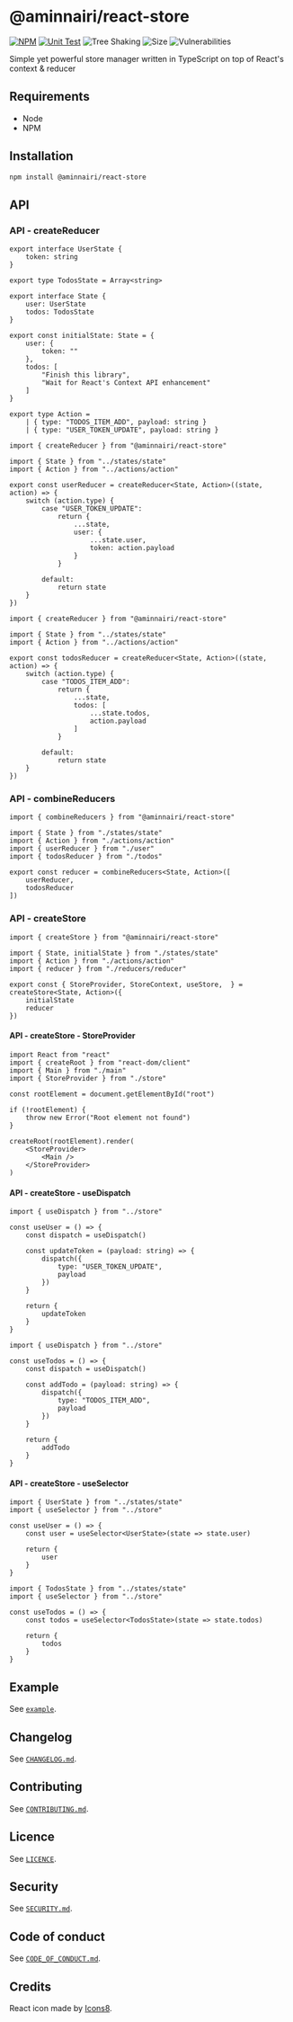 # @aminnairi/react-store

[![NPM](https://badgen.net/npm/v/@aminnairi/react-store)](https://www.npmjs.com/package/@aminnairi/react-store)
[![Unit Test](https://github.com/aminnairi/react-store/actions/workflows/test.yaml/badge.svg)](https://github.com/aminnairi/react-store/actions/workflows/test.yaml) ![Tree Shaking](https://badgen.net/bundlephobia/tree-shaking/@aminnairi/react-store) ![Size](https://badgen.net/bundlephobia/minzip/@aminnairi/react-store) ![Vulnerabilities](https://badgen.net/snyk/aminnairi/react-store) 

Simple yet powerful store manager written in TypeScript on top of React's context & reducer

## Requirements

- Node
- NPM

## Installation

```bash
npm install @aminnairi/react-store
```

## API

### API - createReducer

```tsx
export interface UserState {
    token: string
}

export type TodosState = Array<string>

export interface State {
    user: UserState
    todos: TodosState
}

export const initialState: State = {
    user: {
        token: ""
    },
    todos: [
        "Finish this library",
        "Wait for React's Context API enhancement"
    ]
}
```

```tsx
export type Action =
    | { type: "TODOS_ITEM_ADD", payload: string }
    | { type: "USER_TOKEN_UPDATE", payload: string }
```

```tsx
import { createReducer } from "@aminnairi/react-store"

import { State } from "../states/state"
import { Action } from "../actions/action"

export const userReducer = createReducer<State, Action>((state, action) => {
    switch (action.type) {
        case "USER_TOKEN_UPDATE":
            return {
                ...state,
                user: {
                    ...state.user,
                    token: action.payload
                }
            }

        default:
            return state
    }
})
```

```tsx
import { createReducer } from "@aminnairi/react-store"

import { State } from "../states/state"
import { Action } from "../actions/action"

export const todosReducer = createReducer<State, Action>((state, action) => {
    switch (action.type) {
        case "TODOS_ITEM_ADD":
            return {
                ...state,
                todos: [
                    ...state.todos,
                    action.payload
                ]
            }

        default:
            return state
    }
})
```

### API - combineReducers

```tsx
import { combineReducers } from "@aminnairi/react-store"

import { State } from "./states/state"
import { Action } from "./actions/action"
import { userReducer } from "./user"
import { todosReducer } from "./todos"

export const reducer = combineReducers<State, Action>([
    userReducer,
    todosReducer
])
```

### API - createStore

```tsx
import { createStore } from "@aminnairi/react-store"

import { State, initialState } from "./states/state"
import { Action } from "./actions/action"
import { reducer } from "./reducers/reducer"

export const { StoreProvider, StoreContext, useStore,  } = createStore<State, Action>({
    initialState
    reducer
})
```

#### API - createStore - StoreProvider

```tsx
import React from "react"
import { createRoot } from "react-dom/client"
import { Main } from "./main"
import { StoreProvider } from "./store"

const rootElement = document.getElementById("root")

if (!rootElement) {
    throw new Error("Root element not found")
}

createRoot(rootElement).render(
    <StoreProvider>
        <Main />
    </StoreProvider>
)
```

#### API - createStore - useDispatch

```tsx
import { useDispatch } from "../store"

const useUser = () => {
    const dispatch = useDispatch()

    const updateToken = (payload: string) => {
        dispatch({
            type: "USER_TOKEN_UPDATE",
            payload
        })
    }

    return {
        updateToken
    }
}
```

```tsx
import { useDispatch } from "../store"

const useTodos = () => {
    const dispatch = useDispatch()

    const addTodo = (payload: string) => {
        dispatch({
            type: "TODOS_ITEM_ADD",
            payload
        })
    }

    return {
        addTodo
    }
}
```

#### API - createStore - useSelector

```tsx
import { UserState } from "../states/state"
import { useSelector } from "../store"

const useUser = () => {
    const user = useSelector<UserState>(state => state.user)

    return {
        user
    }
}
```

```tsx
import { TodosState } from "../states/state"
import { useSelector } from "../store"

const useTodos = () => {
    const todos = useSelector<TodosState>(state => state.todos)

    return {
        todos
    }
}
```

## Example

See [`example`](./example).

## Changelog

See [`CHANGELOG.md`](./CHANGELOG.md).

## Contributing

See [`CONTRIBUTING.md`](./CONTRIBUTING.md).

## Licence

See [`LICENCE`](./LICENCE).

## Security

See [`SECURITY.md`](./SECURITY.md).

## Code of conduct

See [`CODE_OF_CONDUCT.md`](./CODE_OF_CONDUCT.md).

## Credits

React icon made by [Icons8](https://icons8.com/license).